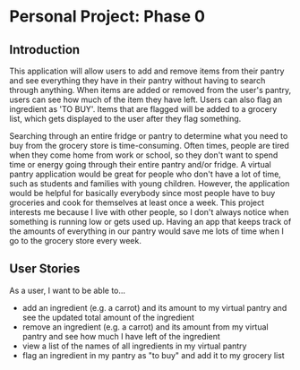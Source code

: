 # Personal Project: Phase 0

## Introduction

This application will allow users to add and remove items from their pantry and see everything they have in their 
pantry without having to search through anything. When items are added or  removed from the user's pantry, 
users can see how much of the item they have left. Users can also flag an ingredient as 'TO BUY'. Items that are flagged
will be added to a grocery list, which gets displayed to the user after they flag something.

Searching through an entire fridge or pantry to determine what you need to buy from the grocery store is time-consuming.
Often times, people are tired when they come home from work or school, so they don't want to spend time or energy 
going through their entire pantry and/or fridge. A virtual pantry application would be great for people who don't have 
a lot of time, such as students and families with young children. However, the application would be helpful for 
basically everybody since most people have to buy groceries and cook for themselves at least once a week. This project
interests me because I live with other people, so I don't always notice when something is running low or gets used up.
Having an app that keeps track of the amounts of everything in our pantry would save me lots of time when I 
go to the grocery store every week.




## User Stories


As a user, I want to be able to...

- add an ingredient (e.g. a carrot) and its amount to my virtual pantry and see the updated total amount 
   of the ingredient
- remove an ingredient (e.g. a carrot) and its amount from my virtual pantry and see how much I have left
  of the ingredient
- view a list of the names of all ingredients in my virtual pantry 
- flag an ingredient in my pantry as "to buy" and add it to my grocery list
